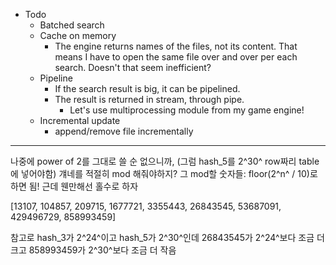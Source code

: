 - Todo
  - Batched search
  - Cache on memory
    - The engine returns names of the files, not its content. That means I have to open the same file over and over per each search. Doesn't that seem inefficient?
  - Pipeline
    - If the search result is big, it can be pipelined.
    - The result is returned in stream, through pipe.
      - Let's use multiprocessing module from my game engine!
  - Incremental update
    - append/remove file incrementally

---

나중에 power of 2를 그대로 쓸 순 없으니까, (그럼 hash_5를 2^30^ row짜리 table에 넣어야함) 걔네를 적절히 mod 해줘야하지? 그 mod할 숫자들: floor(2^n^ / 10)로 하면 됨! 근데 웬만해선 홀수로 하자

[13107, 104857, 209715, 1677721, 3355443, 26843545, 53687091, 429496729, 858993459]

참고로 hash_3가 2^24^이고 hash_5가 2^30^인데 26843545가 2^24^보다 조금 더 크고 858993459가 2^30^보다 조금 더 작음